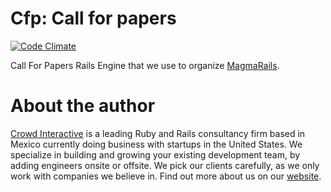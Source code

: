 # Cfp: Call for papers


[![Code Climate](https://codeclimate.com/github/crowdint/cfp/badges/gpa.svg)](https://codeclimate.com/github/crowdint/cfp)

Call For Papers Rails Engine that we use to organize [MagmaRails](http://www.magmarails.com).

# About the author

[Crowd Interactive](http://www.crowdint.com) is a leading Ruby and Rails
consultancy firm based in Mexico currently doing business with startups in
the United States. We specialize in building and growing your existing
development team, by adding engineers onsite or offsite. We pick our clients
carefully, as we only work with companies we believe in. Find out more about
us on our [website](http://www.crowdint.com).


